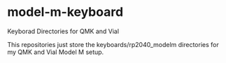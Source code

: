 # model-m-keyboard
Keyborad Directories for QMK and Vial

This repositories just store the keyboards/rp2040_modelm directories for my QMK and Vial Model M setup. 
